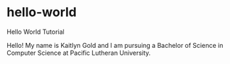 # hello-world
Hello World Tutorial

Hello! My name is Kaitlyn Gold and I am pursuing a Bachelor of Science in Computer Science at Pacific Lutheran University.
